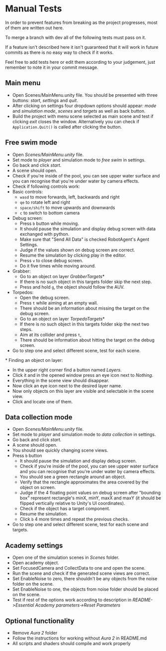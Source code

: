 # Manual Tests

In order to prevent features from breaking as the project progresses, most of them are written out here. 

To merge a branch with dev all of the following tests must pass on it. 

If a feature isn't described here it isn't guaranteed that it will work in future commits as there is no easy way to check if it works. 

Feel free to add tests here or edit them according to your judgement, just remember to note it in your commit message.

## Main menu
- Open Scenes/MainMenu.unity file. You should be presented with three buttons: *start*, *settings* and *quit*.
- After clicking on settings four dropdown options should appear: *mode* and *simulation mode*, *scenes* and *targets* as well as back button.
- Build the project with menu scene selected as main scene and test if clicking *exit* closes the window. Alternatively you can check if `Application.Quit()` is called after clicking the button.

## Free swim mode
- Open *Scenes/MainMenu.unity* file.
- Set mode to *player* and simulation mode to *free swim* in settings.
- Go back and click *start*.
- A scene should open.
- Check if you're inside of the pool, you can see upper water surface and you can recognise that you're under water by camera effects.
- Check if following controls work:
- Basic controls:
	- `wasd` to move forwards, left, backwards and right
	- `qe` to rotate left and right
	- `space/shift` to move upwards and downwards
	- `c` to switch to bottom camera
- Debug screen:
	- Press `b` button while moving.
	- It should pause the simulation and display debug screen with data exchanged with python. 
	- Make sure that "Send All Data" is checked RobotAgent's Agent Settings.
	- Judge if the values shown on debug screen are correct. 
	- Resume the simulation by clicking play in the editor.
	- Press `v` to close debug screen.
	- Do it five times while moving around.
- Grabber:
	- Go to an object on layer *GrabberTargets*\*
	- If there is no such object in this targets folder skip the next step.
	- Press and hold `g`, the object should follow the AUV.
- Torpedos:
	- Open the debug screen.
	- Press `t` while aiming at an empty wall.
	- There should be an information about missing the target on the debug screen.
	- Go to an object on layer *TorpedoTargets*\*
	- If there is no such object in this targets folder skip the next two steps.
	- Aim at its collider and press `t`, 
	- There should be information about hitting the target on the debug screen.
- Go to step one and select different scene, test for each scene.

\* Finding an object on layer:
- In the upper right corner find a button named *Layers*.
- Click it and in the opened window press an eye icon next to *Nothing*.
- Everything in the scene view should disappear.
- Now click an eye icon next to the desired layer name.
- Now only objects on this layer are visible and selectable in the scene view.
- Click and locate one of them.

## Data collection mode
- Open *Scenes/MainMenu.unity* file.
- Set mode to *player* and simulation mode to *data collection* in settings.
- Go back and click *start*.
- A scene should open.
- You should see quickly changing scene views.
- Press `b` button
	- It should pause the simulation and display debug screen.
	- Check if you're inside of the pool, you can see upper water surface and you can recognise that you're under water by camera effects.
	- You should see a green rectangle around an object.
	- Verify that the rectangle approximates the area covered by the object on screen. 
	- Judge if the 4 floating point values on debug screen after "bounding box" represent rectangle's minX, minY, maxX and maxY
	  (it should be flipped vertically relative to Unity's UI coordinates).
	- Check if the object has a target component. 
	- Resume the simulation.
	- Click `b` 4 more times and repeat the previous checks.
- Go to step one and select different scene, test for each scene and targets.

## Academy settings
- Open one of the simulation scenes in *Scenes* folder.
- Open academy object.
- Set FocusedCamera and CollectData to one and open the scene.
- Run the scene and check if the generated scene views are correct.
- Set EnableNoise to zero, there shouldn't be any objects from the noise folder on the scene.
- Set EnableNoise to one, the objects from noise folder should be placed on the scene. 
- Test if rest of the options work according to description in *README->Essential Academy parameters->Reset Parameters*

## Optional functionality
- Remove *Aura 2* folder 
- Follow the instructions for working without *Aura 2* in README.md 
- All scripts and shaders should compile and work properly
